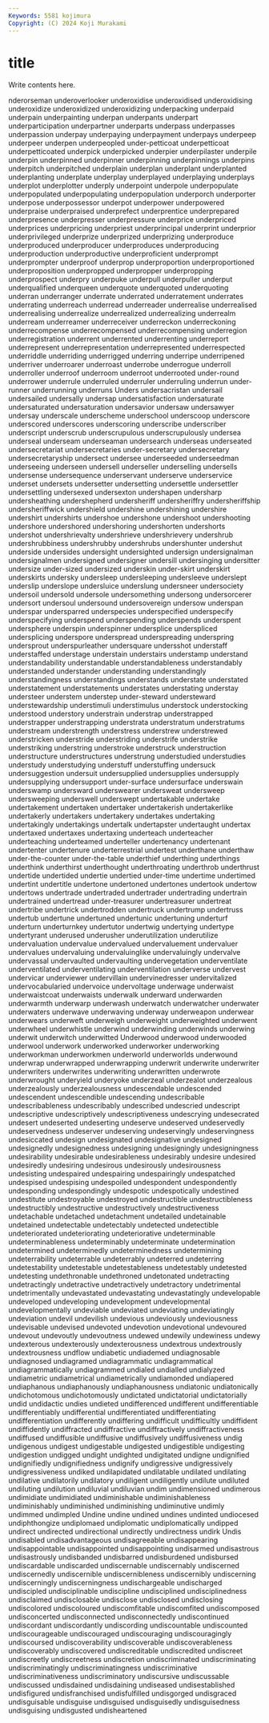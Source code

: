 ```yaml
---
Keywords: 5581 kojimura
Copyright: (C) 2024 Koji Murakami
---
```


# title

Write contents here.



nderorseman
underoverlooker underoxidise underoxidised underoxidising underoxidize underoxidized underoxidizing underpacking underpaid underpain
underpainting underpan underpants underpart underparticipation underpartner underparts underpass underpasses underpassion
underpay underpaying underpayment underpays underpeep underpeer underpen underpeopled under-petticoat underpetticoat
underpetticoated underpick underpicked underpier underpilaster underpile underpin underpinned underpinner underpinning
underpinnings underpins underpitch underpitched underplain underplan underplant underplanted underplanting underplate
underplay underplayed underplaying underplays underplot underplotter underply underpoint underpole underpopulate
underpopulated underpopulating underpopulation underporch underporter underpose underpossessor underpot underpower underpowered
underpraise underpraised underprefect underprentice underprepared underpresence underpresser underpressure underprice underpriced
underprices underpricing underpriest underprincipal underprint underprior underprivileged underprize underprized underprizing
underproduce underproduced underproducer underproduces underproducing underproduction underproductive underproficient underprompt underprompter
underproof underprop underproportion underproportioned underproposition underpropped underpropper underpropping underprospect underpry
underpuke underpull underpuller underput underqualified underqueen underquote underquoted underquoting underran
underranger underrate underrated underratement underrates underrating underreach underread underreader underrealise
underrealised underrealising underrealize underrealized underrealizing underrealm underream underreamer underreceiver underreckon
underreckoning underrecompense underrecompensed underrecompensing underregion underregistration underrent underrented underrenting underreport
underrepresent underrepresentation underrepresented underrespected underriddle underriding underrigged underring underripe underripened
underriver underroarer underroast underrobe underrogue underroll underroller underroof underroom underroot
underrooted under-round underrower underrule underruled underruler underruling underrun under-runner underrunning
underruns Unders undersacristan undersail undersailed undersally undersap undersatisfaction undersaturate undersaturated
undersaturation undersavior undersaw undersawyer undersay underscale underscheme underschool underscoop underscore
underscored underscores underscoring underscribe underscriber underscript underscrub underscrupulous underscrupulously undersea
underseal underseam underseaman undersearch underseas underseated undersecretariat undersecretaries under-secretary undersecretary
undersecretaryship undersect undersee underseeded underseedman underseeing underseen undersell underseller underselling
undersells undersense undersequence underservant underserve underservice underset undersets undersetter undersetting
undersettle undersettler undersettling undersexed undersexton undershapen undersharp undersheathing undershepherd undersheriff
undersheriffry undersheriffship undersheriffwick undershield undershine undershining undershire undershirt undershirts undershoe
undershone undershoot undershooting undershore undershored undershoring undershorten undershorts undershot undershrievalty
undershrieve undershrievery undershrub undershrubbiness undershrubby undershrubs undershunter undershut underside undersides
undersight undersighted undersign undersignalman undersignalmen undersigned undersigner undersill undersinging undersitter
undersize under-sized undersized underskin under-skirt underskirt underskirts undersky undersleep undersleeping
undersleeve underslept underslip underslope undersluice underslung undersneer undersociety undersoil undersold
undersole undersomething undersong undersorcerer undersort undersoul undersound undersovereign undersow underspan
underspar undersparred underspecies underspecified underspecify underspecifying underspend underspending underspends underspent
undersphere underspin underspinner undersplice underspliced undersplicing underspore underspread underspreading underspring
undersprout underspurleather undersquare undersshot understaff understaffed understage understain understairs understamp
understand understandability understandable understandableness understandably understanded understander understanding understandingly understandingness
understandings understands understate understated understatement understatements understates understating understay understeer
understem understep under-steward understeward understewardship understimuli understimulus understock understocking understood
understory understrain understrap understrapped understrapper understrapping understrata understratum understratums understream
understrength understress understrew understrewed understricken understride understriding understrife understrike understriking
understring understroke understruck understruction understructure understructures understrung understudied understudies understudy
understudying understuff understuffing undersuck undersuggestion undersuit undersupplied undersupplies undersupply undersupplying
undersupport under-surface undersurface underswain underswamp undersward underswearer undersweat undersweep undersweeping
underswell underswept undertakable undertake undertakement undertaken undertaker undertakerish undertakerlike undertakerly
undertakers undertakery undertakes undertaking undertakingly undertakings undertalk undertapster undertaught undertax
undertaxed undertaxes undertaxing underteach underteacher underteaching underteamed underteller undertenancy undertenant
undertenter undertenure underterrestrial undertest underthane underthaw under-the-counter under-the-table underthief underthing
underthings underthink underthirst underthought underthroating underthrob underthrust undertide undertided undertie
undertied under-time undertime undertimed undertint undertitle undertone undertoned undertones undertook
undertow undertows undertrade undertraded undertrader undertrading undertrain undertrained undertread under-treasurer
undertreasurer undertreat undertribe undertrick undertrodden undertruck undertrump undertruss undertub undertune
undertuned undertunic undertuning underturf underturn underturnkey undertutor undertwig undertying undertype
undertyrant underused underusher underutilization underutilize undervaluation undervalue undervalued undervaluement undervaluer
undervalues undervaluing undervaluinglike undervaluingly undervalve undervassal undervaulted undervaulting undervegetation underventilate
underventilated underventilating underventilation underverse undervest undervicar underviewer undervillain undervinedresser undervitalized
undervocabularied undervoice undervoltage underwage underwaist underwaistcoat underwaists underwalk underward underwarden
underwarmth underwarp underwash underwatch underwatcher underwater underwaters underwave underwaving underway
underweapon underwear underwears underweft underweigh underweight underweighted underwent underwheel underwhistle
underwind underwinding underwinds underwing underwit underwitch underwitted Underwood underwood underwooded
underwool underwork underworked underworker underworking underworkman underworkmen underworld underworlds underwound
underwrap underwrapped underwrapping underwrit underwrite underwriter underwriters underwrites underwriting underwritten
underwrote underwrought underyield underyoke underzeal underzealot underzealous underzealously underzealousness undescendable
undescended undescendent undescendible undescending undescribable undescribableness undescribably undescribed undescried undescript
undescriptive undescriptively undescriptiveness undescrying undesecrated undesert undeserted undeserting undeserve undeserved
undeservedly undeservedness undeserver undeserving undeservingly undeservingness undesiccated undesign undesignated undesignative
undesigned undesignedly undesignedness undesigning undesigningly undesigningness undesirability undesirable undesirableness undesirably
undesire undesired undesiredly undesiring undesirous undesirously undesirousness undesisting undespaired undespairing
undespairingly undespatched undespised undespising undespoiled undespondent undespondently undesponding undespondingly undespotic
undespotically undestined undestitute undestroyable undestroyed undestructible undestructibleness undestructibly undestructive undestructively
undestructiveness undetachable undetached undetachment undetailed undetainable undetained undetectable undetectably undetected
undetectible undeteriorated undeteriorating undeteriorative undeterminable undeterminableness undeterminably undeterminate undetermination undetermined
undeterminedly undeterminedness undetermining undeterrability undeterrable undeterrably undeterred undeterring undetestability undetestable
undetestableness undetestably undetested undetesting undethronable undethroned undetonated undetracting undetractingly undetractive
undetractively undetractory undetrimental undetrimentally undevastated undevastating undevastatingly undevelopable undeveloped undeveloping
undevelopment undevelopmental undevelopmentally undeviable undeviated undeviating undeviatingly undeviation undevil undevilish
undevious undeviously undeviousness undevisable undevised undevoted undevotion undevotional undevoured undevout
undevoutly undevoutness undewed undewily undewiness undewy undexterous undexterously undexterousness undextrous
undextrously undextrousness undflow undiabetic undiademed undiagnosable undiagnosed undiagramed undiagrammatic undiagrammatical
undiagrammatically undiagrammed undialed undialled undialyzed undiametric undiametrical undiametrically undiamonded undiapered
undiaphanous undiaphanously undiaphanousness undiatonic undiatonically undichotomous undichotomously undictated undictatorial undictatorially
undid undidactic undies undieted undifferenced undifferent undifferentiable undifferentiably undifferential undifferentiated
undifferentiating undifferentiation undifferently undiffering undifficult undifficultly undiffident undiffidently undiffracted undiffractive
undiffractively undiffractiveness undiffused undiffusible undiffusive undiffusively undiffusiveness undig undigenous undigest
undigestable undigested undigestible undigesting undigestion undigged undight undighted undigitated undigne
undignified undignifiedly undignifiedness undignify undigressive undigressively undigressiveness undiked undilapidated undilatable
undilated undilating undilative undilatorily undilatory undiligent undiligently undilute undiluted undiluting
undilution undiluvial undiluvian undim undimensioned undimerous undimidiate undimidiated undiminishable undiminishableness
undiminishably undiminished undiminishing undiminutive undimly undimmed undimpled Undine undine undined
undines undinted undiocesed undiphthongize undiplomaed undiplomatic undiplomatically undipped undirect undirected
undirectional undirectly undirectness undirk Undis undisabled undisadvantageous undisagreeable undisappearing undisappointable
undisappointed undisappointing undisarmed undisastrous undisastrously undisbanded undisbarred undisburdened undisbursed undiscardable
undiscarded undiscernable undiscernably undiscerned undiscernedly undiscernible undiscernibleness undiscernibly undiscerning undiscerningly
undiscerningness undischargeable undischarged undiscipled undisciplinable undiscipline undisciplined undisciplinedness undisclaimed undisclosable
undisclose undisclosed undisclosing undiscolored undiscoloured undiscomfitable undiscomfited undiscomposed undisconcerted undisconnected
undisconnectedly undiscontinued undiscordant undiscordantly undiscording undiscountable undiscounted undiscourageable undiscouraged undiscouraging
undiscouragingly undiscoursed undiscoverability undiscoverable undiscoverableness undiscoverably undiscovered undiscreditable undiscredited undiscreet
undiscreetly undiscreetness undiscretion undiscriminated undiscriminating undiscriminatingly undiscriminatingness undiscriminative undiscriminativeness undiscriminatory
undiscursive undiscussable undiscussed undisdained undisdaining undiseased undisestablished undisfigured undisfranchised undisfulfilled
undisgorged undisgraced undisguisable undisguise undisguised undisguisedly undisguisedness undisguising undisgusted undisheartened
